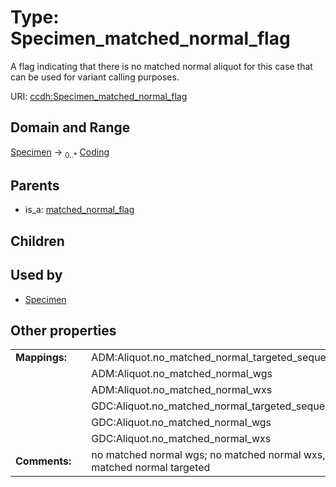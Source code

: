 
# Type: Specimen_matched_normal_flag


A flag indicating that there is no matched normal aliquot for this case that can be used for variant calling purposes.

URI: [ccdh:Specimen_matched_normal_flag](https://ccdh.example.org/ccdh/Specimen_matched_normal_flag)


## Domain and Range

[Specimen](Specimen.md) ->  <sub>0..*</sub> [Coding](Coding.md)

## Parents

 *  is_a: [matched_normal_flag](matched_normal_flag.md)

## Children


## Used by

 * [Specimen](Specimen.md)

## Other properties

|  |  |  |
| --- | --- | --- |
| **Mappings:** | | ADM:Aliquot.no_matched_normal_targeted_sequencing |
|  | | ADM:Aliquot.no_matched_normal_wgs |
|  | | ADM:Aliquot.no_matched_normal_wxs |
|  | | GDC:Aliquot.no_matched_normal_targeted_sequencing |
|  | | GDC:Aliquot.no_matched_normal_wgs |
|  | | GDC:Aliquot.no_matched_normal_wxs |
| **Comments:** | | no matched normal wgs; no matched normal wxs, no matched normal  targeted |

